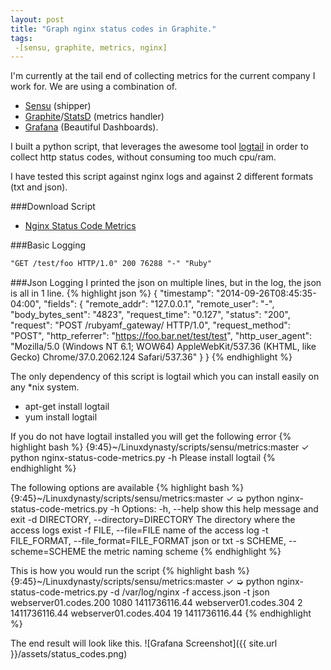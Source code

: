 ```yaml
---
layout: post
title: "Graph nginx status codes in Graphite."
tags:
 -[sensu, graphite, metrics, nginx]
---
```


I'm currently at the tail end of collecting metrics for the current company I work for.
We are using a combination of.

* [Sensu](http://sensuapp.org/) (shipper)
* [Graphite](http://graphite.wikidot.com/)/[StatsD](https://github.com/etsy/statsd/) (metrics handler)
* [Grafana](http://grafana.org/) (Beautiful Dashboards).

I built a python script, that leverages the awesome tool [logtail](http://linux.die.net/man/8/logtail)
in order to collect http status codes, without consuming too much cpu/ram.

I have tested this script against nginx logs and against 2 different formats (txt and json).

###Download Script

* [Nginx Status Code Metrics](https://github.com/linuxdynasty/Linuxdynasty/blob/master/scripts/sensu/metrics/nginx-status-code-metrics.py)

###Basic Logging
~~~ txt
"GET /test/foo HTTP/1.0" 200 76288 "-" "Ruby"
~~~

###Json Logging
I printed the json on multiple lines, but in the log, the json is all in 1 line.
{% highlight json %}
{
    "timestamp": "2014-09-26T08:45:35-04:00",
    "fields": {
        "remote_addr": "127.0.0.1",
        "remote_user": "-",
        "body_bytes_sent": "4823",
        "request_time": "0.127",
        "status": "200",
        "request": "POST /rubyamf_gateway/ HTTP/1.0",
        "request_method": "POST",
        "http_referrer": "https://foo.bar.net/test/test",
        "http_user_agent": "Mozilla/5.0 (Windows NT 6.1; WOW64) AppleWebKit/537.36 (KHTML, like Gecko) Chrome/37.0.2062.124 Safari/537.36"
    }
}
{% endhighlight %}

The only dependency of this script is logtail which you can install easily on any *nix system.

* apt-get install logtail
* yum install logtail

If you do not have logtail installed you will get the following error
{% highlight bash %}
{9:45}~/Linuxdynasty/scripts/sensu/metrics:master ✓ python nginx-status-code-metrics.py -h
Please install logtail
{% endhighlight %}

The following options are available
{% highlight bash %}
{9:45}~/Linuxdynasty/scripts/sensu/metrics:master ✓ ➭ python nginx-status-code-metrics.py -h
Options:
  -h, --help            show this help message and exit
  -d DIRECTORY, --directory=DIRECTORY
                        The directory where the access logs exist
  -f FILE, --file=FILE  name of the access log
  -t FILE_FORMAT, --file_format=FILE_FORMAT
                        json or txt
  -s SCHEME, --scheme=SCHEME
                        the metric naming scheme
{% endhighlight %}

This is how you would run the script
{% highlight bash %}
{9:45}~/Linuxdynasty/scripts/sensu/metrics:master ✓ ➭ python nginx-status-code-metrics.py -d /var/log/nginx -f access.json -t json
webserver01.codes.200 1080 1411736116.44
webserver01.codes.304 2 1411736116.44
webserver01.codes.404 19 1411736116.44
{% endhighlight %}

The end result will look like this.
![Grafana Screenshot]({{ site.url }}/assets/status_codes.png)

